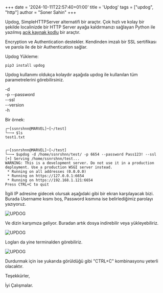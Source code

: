 +++
date = '2024-10-11T22:57:40+01:00'
title = 'Updog'
tags = ["updog", "http"]
author = "Soner Sahin"
+++

Updog, SimpleHTTPServer alternatifi bir araçtır. Çok hızlı ve kolay bir şekilde localinizde bir HTTP Server ayağa kaldırmanızı sağlayan Python ile yazılmış [açık kaynak kodlu](https://github.com/sc0tfree/updog) bir araçtır.

Encryption ve Authentication destekler. Kendinden imzalı bir SSL sertifikası ve parola ile de bir Authentication sağlar.

Updog Yükleme:
```
pip3 install updog
```

Updog kullanımı oldukça kolaydır aşağıda updog ile kullanılan tüm parametrelerini görebilirsiniz.

-d                                              
-p 
--password          
--ssl                                            
--version                                       
-h

Bir örnek:

```
┌─[ssnrshnn@MARVEL]─[~/test]
└──╼ $ls
test1.txt


┌─[ssnrshnn@MARVEL]─[~/test]
└──╼ $updog -d /home/ssnrshnn/test/ -p 6654 --password Pass123! --ssl
[+] Serving /home/ssnrshnn/test...
WARNING: This is a development server. Do not use it in a production deployment. Use a production WSGI server instead.
 * Running on all addresses (0.0.0.0)
 * Running on https://127.0.0.1:6654
 * Running on https://192.168.1.121:6654
Press CTRL+C to quit
```

İlgili IP adresine gidecek olursak aşağıdaki gibi bir ekran karşılayacak bizi. Burada Username kısmı boş, Password kısmına ise belirlediğimiz parolayı yazıyoruz.

![UPDOG](/images/Updog/1.png)

Ve dizin karşımıza geliyor. Buradan artık dosya indirebilir veya yükleyebiliriz.

![UPDOG](/images/Updog/2.png)

Logları da yine terminalden görebiliriz.

![UPDOG](/images/Updog/3.png)

Durdurmak için ise yukarıda görüldüğü gibi "CTRL+C" kombinasyonu yeterli olacaktır.

Teşekkürler,

İyi Çalışmalar.

